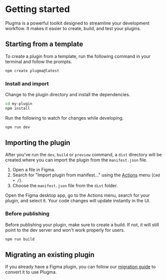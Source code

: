 # Getting started

Plugma is a powerful toolkit designed to streamline your development workflow. It makes it easier to create, build, and test your plugins.

<!-- ## Prerequisites

Before you start, ensure you have [Node.js](https://nodejs.org/en) and the [Figma desktop app](https://www.figma.com/downloads/) installed. These tools are essential for developing plugins. -->

## Starting from a template

To create a plugin from a template, run the following command in your terminal and follow the prompts.

```bash
npm create plugma@latest
```

### Install and import

Change to the plugin directory and install the dependencies.

```bash
cd my-plugin
npm install
```

Run the following to watch for changes while developing.

```bash
npm run dev
```

## Importing the plugin

After you've run the `dev`, `build` or `preview` command, a `dist` directory will be created where you can import the plugin from the `manifest.json` file.

1. Open a file in Figma.
2. Search for "Import plugin from manifest..." using the [Actions](https://help.figma.com/hc/en-us/articles/23570416033943-Use-the-actions-menu-in-Figma-Design) menu (`Cmd + /`).
3. Choose the `manifest.json` file from the `dist` folder.

Open the Figma desktop app, go to the Actions menu, search for your plugin, and select it. Your code changes will update instantly in the UI.

### Before publishing

Before publishing your plugin, make sure to create a build. If not, it will still point to the dev server and won't work properly for users.

```bash
npm run build
```

## Migrating an existing plugin

If you already have a Figma plugin, you can follow our [migration guide](./migrating-an-existing-plugin) to convert it to use Plugma.
